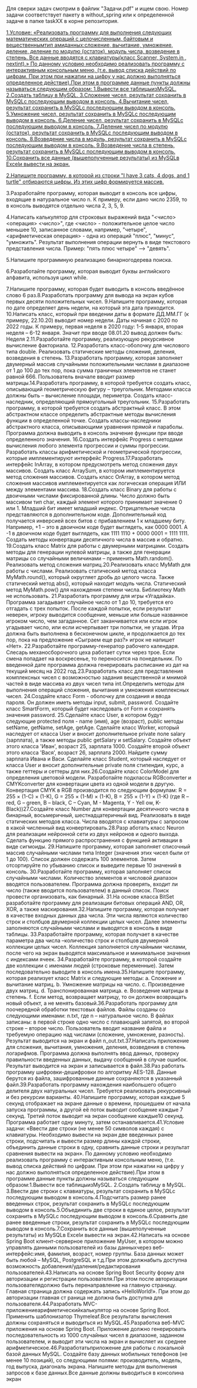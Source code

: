 Для сверки задач смотрим в файлик "Задачи.pdf" и ищем свою. Номер задачи соответствует пакету в without_spring или к определенной задаче в папке taskXX в корне репозитория.

[1.Условие: «Реализовать  программу  для  выполнения  следующих  математических операций с целочисленным, байтовым и вещественнымтип  амиданных:сложение, вычитание, умножение, деление, деление по модулю (остаток), модуль числа, возведение в степень. Все данные  вводятся  с  клавиатуры(класс Scanner,  System.in ,  nextint).» По  данному  условию необходимо  реализовать  программу  с  интерактивным  консольным  меню,  (т.е.  вывод  списка действий по цифрам. При этом при нажатии на цифру у нас должно выполняться определенное действие).При этом в программе данные пункты должны называться следующим образом:
    1.Вывести все таблицыизMySQL. 
    2.Создать таблицу в MySQL. 
    3.Сложение чисел, результат сохранить в MySQLс последующим выводом в консоль.
    4.Вычитание чисел, результат сохранить в MySQLс последующим выводом в консоль.
    5.Умножение чисел, результат сохранить в MySQLс последующим выводом в консоль.
    6.Деление чисел, результат сохранить в MySQLс последующим выводом в консоль.
    7.Деление чисел по модулю (остаток), результат сохранить в MySQLс последующим выводом в консоль.
    8.Возведение числа в модуль, результат сохранить в MySQLс последующим выводом в консоль.
    9.Возведение числа в степень, результат сохранить в MySQLс последующим выводом в консоль.
    10.Сохранить все данные (вышеполученные результаты) из MySQLв Excelи вывести на экран.]()

[2.Напишите программу, в которой из строки "I have 3 cats, 4 dogs, and 1 turtle" отбираются цифры. Из этих цифр формируется массив.](./without_spring/src/main/java/fa/ru/exam/task2)

3.Разработайте  программу,  которая  выводит  в  консоль  все  цифры,  входящие  в натуральное число n. К примеру, если дано число 2359, то в консоль выводятся отдельно числа 2, 3, 5, 9. 

4.Написать калькулятор для строковых выражений вида "<число> <операция> <число>", где <число> - положительное целое число меньшее 10, записанное словами, например, "четыре", <арифметическая  операция> - одна  из  операций  "плюс",  "минус",  "умножить".  Результат выполнения  операции  вернуть  в  виде  текстового  представления  числа.  Пример:  "пять  плюс четыре" --> "девять". 

5.Напишите программную реализацию бинарногодерева поиска. 

6.Разработайте  программу,  которая  выводит  буквы  английского  алфавита,  используя цикл while. 

7.Напишите программу, которая будет выводить в консоль введённое слово 6 раз.8.Разработать  программу  для  вывода  на  экран  кубов  первых  десяти  положительных чисел. 9.Напишите программу, которая по дате определяет день недели, на который эта дата приходится. 10.Написать  класс,  который  при  введении  даты  в  формате  ДД.ММ.ГГ  (к  примеру, 22.10.20) выводит номер недели. Даты начиная с 2020 по 2022 годы. К примеру, первая неделя в 2020 году: 1-5 января, вторая неделя –   6-12 января. Значит при вводе 08.01.20 вывод должен быть: Неделя 2.11.Разработайте программу, реализующую рекурсивное вычисление факториала. 12.Разработать  класс-оболочку  для  числового  типа  double.  Реализовать  статические методы сложения, деления, возведения в степень. 13.Разработать  программу,  которая  заполняет  двумерный  массив  случайными положительными числами в диапазоне от 1 до 100 до тех пор, пока сумма граничных элементов не станет равной 666. Пользователь вначале вводит размер матрицы.14.Разработать  программу, в  которой  требуется  создать  класс,  описывающий геометрическую фигуру – треугольник. Методами класса должны быть – вычисление площади, периметра. Создать класс-наследник, определяющий прямоугольный треугольник. 15.Разработать  программу,  в  которой  требуется  создать  абстрактный  класс.  В  этом абстрактном классе определить абстрактные методы вычисления функции в определенной точке. Создать классы-наследники абстрактного класса, описывающими уравнения прямой и параболы. Программа должна выводить в консоль значение функции при вводе определенного значения. 16.Создать интерфейс Progress c методами вычисления любого элемента прогрессии и суммы прогрессии. Разработать классы арифметической и геометрической прогрессии, которые имплементируют интерфейс Progress.17.Разработать  интерфейс  InArray,  в  котором  предусмотреть  метод  сложения  двух массивов.  Создать  класс  ArraySum,  в  котором  имплементируется  метод  сложения  массивов. Создать класс OrArray, в котором метод сложения массивов имплементируется как логическая операция ИЛИ между элементами массива. 18.Создать класс Binary для работы с двоичными числами фиксированной длины. Число должно  быть  массивом  тип  char,  каждый  элемент  которого  принимает  значение  0  или  1. Младший бит имеет младший индекс. Отрицательные числа представляются в дополнительном коде. Дополнительный код получается инверсией всех битов с прибавлением 1 к младшему биту. Например, +1 – это в двоичном коде будет выглядеть, как 0000 0001. А -1 в двоичном коде будет выглядеть, как 1111 1110 + 0000 0001 = 1111 1111. Создать методы конвертации десятичного числа в массив и обратно. 
19.Создать  класс  Matrix  для  работы  с  двумерными  матрицами.  Создать  методы  для генерации  нулевой  матрицы,  а  также  для  генерации  матрицы  со  случайными  величинами – применить Math.random(). Реализовать метод сложения матриц.20.Реализовать  класс  MyMath  для  работы  с  числами.  Реализовать  статический  метод класса  MyMath.round(),  который  округляет  дробь  до  целого  числа.  Также  статический  метод abs(), который находит модуль числа. Статический метод MyMath.pow() для нахождения степени числа. Библиотеку Math не использовать. 21.Разработать программу для игры «Угадайка». Программа загадывает случайное число от 1 до 10, требуется его отгадать с трех попыток. После каждой попытки, если результат неверен, игроку выводится сообщение, меньше или больше названное игроком число, чем загаданное. Сет заканчивается или если игрок угадывает число, или если исчерпывает три попытки, не угадав. Игра  должна  быть  выполнена  в  бесконечном  цикле,  и  продолжается  до  тех  пор,  пока  на предложение «Сыграем еще раз?» игрок не напишет «Нет». 22.Разработайте  программу-генератор  рабочего  календаря.  Слесарь  механосборочного цеха  работает  сутки  через  трое.  Если  смена  попадает  на  воскресенье,  то  переносится  на понедельник. По введенной дате программа должна генерировать расписание из дат на текущий месяц на 2022 год.23.Разработать  класс  для  представления  комплексных  чисел  с  возможностью  задания вещественной и мнимой частей в виде массива из двух чисел типа int.Определить методы для выполнения операций сложения, вычитания и умножения комплексных чисел. 24.Создайте класс Form - оболочку для создания и ввода пароля. Он должен иметь методы input,  submit,  password.  Создайте  класс  SmartForm,  который  будет  наследовать от Form и сохранять значения password. 25.Сделайте класс User, в котором будут следующие protected поля - name (имя), age (возраст),  public  методы  setName,  getName,  setAge,  getAge.  Сделайте  класс  Worker,  который наследует от класса User и вносит дополнительное private поле salary (зарплата), а также методы public  getSalary  и  setSalary.  Создайте  объект  этого  класса  'Иван',  возраст  25,  зарплата  1000. Создайте второй объект этого класса 'Вася', возраст 26, зарплата 2000. Найдите сумму зарплата Ивана  и  Васи.  Сделайте  класс  Student,  который  наследует  от  класса  User  и  вносит дополнительные private поля стипендия, курс, а также геттеры и сеттеры для них.26.Создайте  класс  ColorModel  для  определения  цветовой  модели.  Разработайте подклассы RGBconverter и CMYKconverter для конвертации цвета из одной модели в другую. Конвертация CMYK в RGB производится по следующим формулам: R = 255 × (1-C) × (1-K), G = 255 × (1-M) × (1-K), B = 255 × (1-Y) × (1-K) (где R – red, G – green, B – black, C – Cyan, M - Magenta, Y - Yell   ow, K- Black))27.Создайте  класс  Number  для  конвертации  десятичного  числа  в  бинарный, восьмеричный, шестнадцатеричный вид. Реализовать в виде статических методов класса. Числа вводятся с клавиатуры с запросом в какой численный вид конвертировать.28.Разр  аботать класс Neuron для реализации нейронной сети из двух нейронов и одного выхода. Сделать функцию прямого распространения с функцией активации в виде сигмоиды.
29.Напишите  программу,  которая  заполняет  списочный  массив  случайными  числами типа Integer (значения этих чисел были от 1 до 100). Список должен содержать 100 элементов. Затем отсортируйте по убыванию список и выведите первые 10 значений в консоль. 30.Разработайте программу, которая заполняет список случайными числами. Количество элементов и числовой диапазон вводятся пользователем. Программа должна проверять, входит ли число (также вводится пользователем) в данный список. Поиск провести организовать, как бинарный. 31.На основе класса BitSet разработайте программу для реализации битовых операций AND, OR, XOR, а также маскирования.32.Напишите программу, которая получает в качестве входных данных два числа. Эти числа являются количество строк и столбцов двумерной коллекции целых чисел. Далее элементы заполняются случайными числами и выводятся в консоль в виде таблицы. 33.Разработайте  программу,  которая  получает  в  качестве  параметра  два  числа –количество  строк  и  столбцов  двумерной  коллекции  целых  чисел.  Коллекция  заполняется случайными числами, после чего на экран выводятся максимальное и минимальное значения с индексами ячеек. 34.Разработайте  программу,  в  которой  создайте  две  коллекции  с  именами  людей (строковые переменные). Затем последовательно выводите в консоль имена.35.Напишите программу, которая реализует класс Matrix и следующие методы: a. Сложение и вычитание матриц. b. Умножение матрицы на число. c. Произведение двух матриц. d. Транспонированная матрица. e. Возведение матрицы в степень. f. Если метод, возвращает матрицу, то он должен возвращать новый объект, а не менять базовый.36.Разработать программу для поочередной обработки текстовых файлов. Файлы созданы со следующими именами: n.txt, где n – натуральное число. В файлах записаны: в первой строке одно число с плавающей запятой, во второй строке – второе число. Пользователь вводит название файла  и  требуемую  операцию  над  числами  (сложение,  умножение,  разность).  Результат выводится на экран и файл n_out.txt.37.Написать приложение для сложения, вычитания, умножения, деления, возведения в степень  логарифмов.  Программа  должна  выполнять  ввод  данных,  проверку  правильности введенных  данных,  выдачу  сообщений  в  случае  ошибок.  Результат  выводится  на  экран  и записывается в файл.38.Раз работать  программу  шифровки-дешифровки  по  алгоритму  AES-128.  Данные берутся из файла, зашифрованные данные сохраняются в указанный файл.39.Разработать программу нахождения наибольшего общего делителя двух натуральных чисел. Требуется реализовать рекурсивный и без рекурсии варианты. 40.Напишите  программу,  которая  каждые  5  секунд  отображает  на  экране  данные  о времени,  прошедшем  от  начала  запуска  программы,  а  другой  её  поток  выводит  сообщение 
каждые  7  секунд.  Третий  поток  выводит  на  экран  сообщение  каждые10  секунд.  Программа работает одну минуту, затем останавливается.41.Условие задачи: «Ввести две строки (не менее 50 символов каждая) с клавиатуры. Необходимо вывести на экран две введенных ранее строки, подсчитать и вывести размер длины каждой строки, объединить данные строки в одну, сравнить данные строки и результат сравнения вывести на экран». По данному условию необходимо реализовать программу с интерактивным консольным меню, (т.е. вывод списка действий по цифрам. При этом при нажатии на цифру у нас должно выполняться определенное действие).При этом в программе данные пункты должны называться следующим образом:1.Вывести все таблицыизMySQL. 2.Создать таблицу в MySQL. 3.Ввести  две  строки  с  клавиатуры,  результат  сохранить  в MySQLс  последующим выводом в консоль.4.Подсчитать  размер  ранее  введенных  строк,  результат  сохранить  в MySQLс последующим выводом в консоль.5.Объединить две строки в единое целое, результат сохранить в MySQLс последующим выводом в консоль.6.Сравнить две ранее введенные строки, результат сохранить в MySQLс последующим выводом в консоль.7.Сохранить все данные (вышеполученные результаты) из MySQLв Excelи вывести на экран.42.Написать  на  основе  Spring  Boot  клиент-серверное  приложение  MyUser,  в  котором можно управлять данными пользователей из базы данныхчерез веб-интерфейс:имя, фамилия, возраст, номер группы. База данных может быть любой – MySQL, PostgreSQL и т.д.При этом должнабыть доступна возможность добавления/удаления/редактирования пользователей.43.Написать  на  основе  Spring  Boot  Security  форму  для  авторизации и  регистрации пользователя.При этом после авторизации  пользователядолжно  быть    перенаправление  на главную  страницу. Главная  страница  должна  содержать запись «HelloWorld!».  При  этом  до авторизации главная ст  раница не должна быть доступна для пользователя.44.Разработать  MVC-приложениеарифметическийкалькулятор на основе Spring Boot. Применить  шаблонизатор  Thymeleaf.Все   результаты  вычисления  должны  сохраняться  и выводиться из MySQL.45.Разработка веб-MVC  приложения  на  основе  Spring  Boot.  Приложение  должно генерировать  последовательность  из  1000  случайных  чисел  в  диапазоне,  заданном пользователем, и выводит эти числа на экран и вычисляет их среднее арифметическое.46.Разработатьприложение для работы с локальной базой данных MySQL. Создайте базу данных мобильных телефонов (не менее 10 позиций), со следующими полями: производитель, модель,  год  выпуска,  диагональ  экрана.  Напишите  методы  для  выполнения  запросов  к  базе данных.Все данные должны выводиться в консолина экран